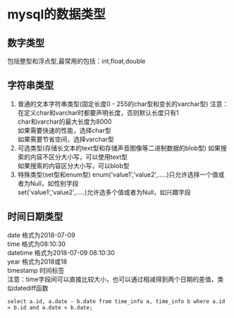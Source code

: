 # mysql的数据类型

## 数字类型
包括整型和浮点型,最常用的包括：int,float,double

## 字符串类型
1. 普通的文本字符串类型(固定长度0 - 255的char型和变长的varchar型)
注意：在定义char和varchar时都要声明长度，否则默认长度只有1  
char和varchar的最大长度为8000  
如果需要快速的性能，选择char型  
如果需要节省空间，选择varchar型  
2. 可选类型(存储长文本的text型和存储声音图像等二进制数据的blob型)
如果搜索的内容不区分大小写，可以使用text型  
如果搜索的内容区分大小写，可以blob型  
3. 特殊类型(set型和enum型)
enum('value1','value2',.....)只允许选择一个值或者为Null，如性别字段  
set('value1','value2',.....)允许选多个值或者为Null，如兴趣字段  

## 时间日期类型
date 格式为2018-07-09  
time 格式为08:10:30  
datetime 格式为2018-07-09 08:10:30  
year 格式为2018或18  
timestamp 时间标签  
注意：time字段间可以直接比较大小，也可以通过相减得到两个日期的差值，类似datediff函数
```
select a.id, a.date - b.date from time_info a, time_info b where a.id > b.id and a.date < b.date;
```